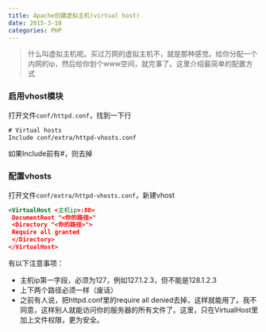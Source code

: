 ```yaml
---
title: Apache创建虚拟主机(virtual host)
date: 2015-3-10
categories: PHP
---
```

>什么叫虚拟主机呢。买过万网的虚拟主机不，就是那种感觉。给你分配一个内网的ip，然后给你划个www空间，就完事了。这里介绍最简单的配置方式


### 启用vhost模块

打开文件`conf/httpd.conf`，找到一下行
```XML
# Virtual hosts
Include conf/extra/httpd-vhosts.conf
```
如果Include前有#，则去掉

### 配置vhosts

打开文件`conf/extra/httpd-vhosts.conf`，新建vhost
```XML
<VirtualHost <主机ip>:80>
 DocumentRoot "<你的路径>"
 <Directory "<你的路径>">
 Require all granted
 </Directory>
</VirtualHost>
```
有以下注意事项：

- 主机ip第一字段，必须为127，例如127.1.2.3，但不能是128.1.2.3
- 上下两个路径必须一样（废话）
- 之前有人说，把httpd.conf里的require all denied去掉，这样就能用了。我不同意，这样别人就能访问你的服务器的所有文件了。这里，只在VirtualHost里加上文件权限，更为安全。
